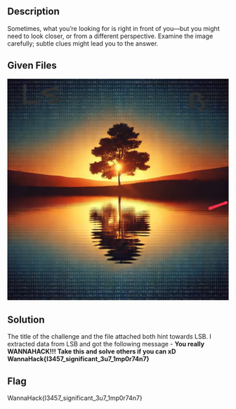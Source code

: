 ## Description
Sometimes, what you’re looking for is right in front of you—but you might need to look closer, or from a different perspective. Examine the image carefully; subtle clues might lead you to the answer.

## Given Files
![chall.png](./Least_Significant_Clue/chall.png)

## Solution
The title of the challenge and the file attached both hint towards LSB.
I extracted data from LSB and got the following message - 
**You really WANNAHACK!!! Take this and solve others if you can xD WannaHack{l3457_significant_3u7_1mp0r74n7}**

## Flag
WannaHack{l3457_significant_3u7_1mp0r74n7}
